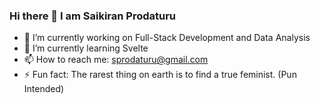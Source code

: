 ### Hi there 👋 I am Saikiran Prodaturu

<!--
**Prodaturu/Prodaturu** is a ✨ _special_ ✨ repository because its `README.md` (this file) appears on your GitHub profile.

Here are some ideas to get you started:


-->

- 🔭 I’m currently working on Full-Stack Development and Data Analysis
- 🌱 I’m currently learning Svelte
- 📫 How to reach me: sprodaturu@gmail.com
- ⚡ Fun fact: The rarest thing on earth is to find a true feminist. (Pun Intended)
